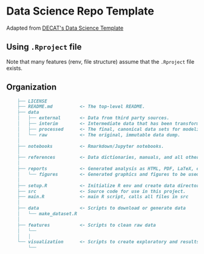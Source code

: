 # Data Science Repo Template
Adapted from [DECAT's Data Science Template](https://github.com/worldbank/DECAT_Data_Science_Template)

## Using `.Rproject` file
Note that many features (renv, file structure) assume that the `.Rproject` file exists. 

## Organization

```markdown
    ├── LICENSE
    ├── README.md          <- The top-level README.
    ├── data
    │   ├── external       <- Data from third party sources.
    │   ├── interim        <- Intermediate data that has been transformed.
    │   ├── processed      <- The final, canonical data sets for modeling.
    │   └── raw            <- The original, immutable data dump.
    │
    ├── notebooks          <- Rmarkdown/Jupyter notebooks.
    │
    ├── references         <- Data dictionaries, manuals, and all other explanatory materials.
    │
    ├── reports            <- Generated analysis as HTML, PDF, LaTeX, etc.
    │   └── figures        <- Generated graphics and figures to be used in reporting
    │
    ├── setup.R            <- Initialize R env and create data directories. 
    ├── src                <- Source code for use in this project.
    ├── main.R             <- main R script, calls all files in src
    │
    ├── data               <- Scripts to download or generate data
    │   └── make_dataset.R
    │
    ├── features           <- Scripts to clean raw data
    │   └── 
    │   │
    └── visualization      <- Scripts to create exploratory and results oriented visualizations
        └── 
```
